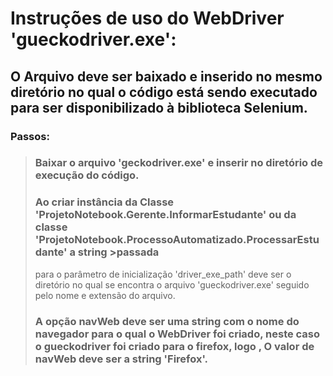 # Instruções de uso do WebDriver 'gueckodriver.exe':

## O Arquivo deve ser baixado e inserido no mesmo diretório no qual o código está sendo executado para ser disponibilizado à biblioteca Selenium.

### Passos:

> ### Baixar o arquivo 'geckodriver.exe' e inserir no diretório de execução do código.
>
> ### Ao criar instância da Classe 'ProjetoNotebook.Gerente.InformarEstudante' ou da classe 'ProjetoNotebook.ProcessoAutomatizado.ProcessarEstudante' a string >passada
> para o parâmetro de inicialização 'driver_exe_path' deve ser o diretório no qual se encontra o arquivo 'gueckodriver.exe' seguido pelo nome e extensão do arquivo.
> 
> ### A opção navWeb deve ser uma string com o nome do navegador para o qual o WebDriver foi criado, neste caso o gueckodriver foi criado para o firefox, logo , O valor de navWeb deve ser a string 'Firefox'.
